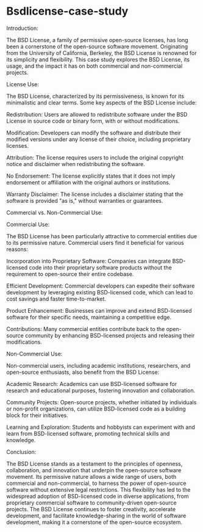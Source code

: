 # Bsdlicense-case-study
Introduction:

The BSD License, a family of permissive open-source licenses, has long been a cornerstone of the open-source software movement. Originating from the University of California, Berkeley, the BSD License is renowned for its simplicity and flexibility. This case study explores the BSD License, its usage, and the impact it has on both commercial and non-commercial projects.

License Use:

The BSD License, characterized by its permissiveness, is known for its minimalistic and clear terms. Some key aspects of the BSD License include:

Redistribution: Users are allowed to redistribute software under the BSD License in source code or binary form, with or without modifications.

Modification: Developers can modify the software and distribute their modified versions under any license of their choice, including proprietary licenses.

Attribution: The license requires users to include the original copyright notice and disclaimer when redistributing the software.

No Endorsement: The license explicitly states that it does not imply endorsement or affiliation with the original authors or institutions.

Warranty Disclaimer: The license includes a disclaimer stating that the software is provided "as is," without warranties or guarantees.

Commercial vs. Non-Commercial Use:

Commercial Use:

The BSD License has been particularly attractive to commercial entities due to its permissive nature. Commercial users find it beneficial for various reasons:

Incorporation into Proprietary Software: Companies can integrate BSD-licensed code into their proprietary software products without the requirement to open-source their entire codebase.

Efficient Development: Commercial developers can expedite their software development by leveraging existing BSD-licensed code, which can lead to cost savings and faster time-to-market.

Product Enhancement: Businesses can improve and extend BSD-licensed software for their specific needs, maintaining a competitive edge.

Contributions: Many commercial entities contribute back to the open-source community by enhancing BSD-licensed projects and releasing their modifications.

Non-Commercial Use:

Non-commercial users, including academic institutions, researchers, and open-source enthusiasts, also benefit from the BSD License:

Academic Research: Academics can use BSD-licensed software for research and educational purposes, fostering innovation and collaboration.

Community Projects: Open-source projects, whether initiated by individuals or non-profit organizations, can utilize BSD-licensed code as a building block for their initiatives.

Learning and Exploration: Students and hobbyists can experiment with and learn from BSD-licensed software, promoting technical skills and knowledge.

Conclusion:

The BSD License stands as a testament to the principles of openness, collaboration, and innovation that underpin the open-source software movement. Its permissive nature allows a wide range of users, both commercial and non-commercial, to harness the power of open-source software without extensive legal restrictions. This flexibility has led to the widespread adoption of BSD-licensed code in diverse applications, from proprietary commercial software to community-driven open-source projects. The BSD License continues to foster creativity, accelerate development, and facilitate knowledge-sharing in the world of software development, making it a cornerstone of the open-source ecosystem.
